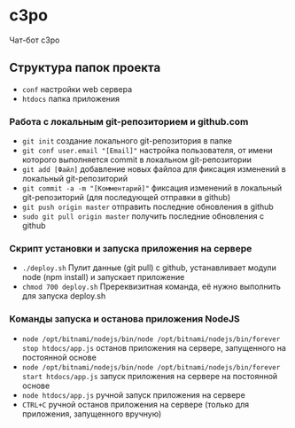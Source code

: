# c3po
Чат-бот c3po

## Структура папок проекта
* `conf` настройки web сервера
* `htdocs` папка приложения

### Работа с локальным git-репозиторием и github.com
* `git init` создание локального git-репозитория в папке
* `git conf user.email "[Email]"` настройка пользователя, от имени которого выполняется commit в локальном git-репозитории
* `git add [Файл]` добавление новых файлоа для фиксация изменений в локальный git-репозиторий 
* `git commit -a -m "[Комментарий]"` фиксация изменений в локальный git-репозиторий (для последующей отправки в github)
* `git push origin master` отправить последние обновления в github
* `sudo git pull origin master` получить последние обновления с github

### Скрипт установки и запуска приложения на сервере
* `./deploy.sh` Пулит данные (git pull) с github, устанавливает модули node (npm install) и запускает приложение
* `chmod 700 deploy.sh` Пререквизитная команда, её нужно выполнить для запуска deploy.sh

### Команды запуска и останова приложения NodeJS
* `node /opt/bitnami/nodejs/bin/node /opt/bitnami/nodejs/bin/forever stop htdocs/app.js` останов приложения на сервере, запущенного на постоянной основе
* `node /opt/bitnami/nodejs/bin/node /opt/bitnami/nodejs/bin/forever start htdocs/app.js` запуск приложения на сервере на постоянной основе
* `node htdocs/app.js` ручной запуск приложения на сервере
* `CTRL+C` ручной останов приложения на сервере (только для приложения, запущенного вручную)
